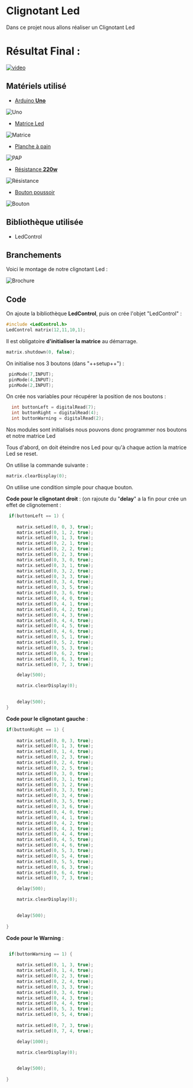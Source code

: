 # **Clignotant Led**


Dans ce projet nous allons réaliser un Clignotant Led

# **Résultat Final** : 

[![video](https://img.youtube.com/vi/OF8e3JVgxyo/0.jpg)](https://www.youtube.com/watch?v=OF8e3JVgxyo)


## **Matériels utilisé** 

- [Arduino **Uno**](https://store.arduino.cc/arduino-uno-rev3) 

![Uno](https://store-cdn.arduino.cc/uni/catalog/product/cache/1/image/520x330/604a3538c15e081937dbfbd20aa60aad/a/0/a000066_featured_1_.jpg)  

- [Matrice Led](https://www.google.com/aclk?sa=L&ai=DChcSEwiSrYLOjoTgAhVJFtMKHShNB2QYABADGgJ3Yg&sig=AOD64_2CHBQWl-pxz3uC6rWnS-fuBa1apg&ctype=5&q=&ved=0ahUKEwjujvzNjoTgAhUS2BoKHb26Bm4Q9aACCEA&adurl)

![Matrice](https://encrypted-tbn1.gstatic.com/shopping?q=tbn:ANd9GcQQ265RlLMECgHAk1GJ8q16kRqEB2JS3BQpHyeu53h_BcRRiZQrg5THHSqA5Dp5BK9swwL2q6Cdbr0&usqp=CAc)

- [Planche à pain](https://www.amazon.fr/Hilitand-Planche-Prototype-Soudure-Plastique/dp/B07GZJBDCP/ref=sr_1_3?s=electronics&ie=UTF8&qid=1548253900&sr=1-3&keywords=arduino+planche+a+pain)

![PAP](http://french.arduinostarterskit.com/photo/pt16773220-arduino_830_point_solderless_bread_board_self_adhesive_electronic_breadboard.jpg)

- [Résistance **220w**](https://www.googleadservices.com/pagead/aclk?sa=L&ai=DChcSEwjvncnQj4TgAhXOQ9MKHcgwBr8YABADGgJ3Yg&ohost=www.google.com&cid=CAESEOD2XuofU8MZh0AuejmGKe0&sig=AOD64_2jNpuwC_T2HDPYNNYy928kD3dSrw&ctype=5&q=&ved=0ahUKEwiL3sHQj4TgAhUqzYUKHZzQD2oQ9aACCEE&adurl=) 

![Résistance](https://encrypted-tbn3.gstatic.com/shopping?q=tbn:ANd9GcR5CjpVDb9_UlxySNx5u_dtVJycmREpyyKO9FkIi3JKA4ABRQaCSs-TOz_FwRKrvKb7wAOVyUutIL0&usqp=CAc)

- [Bouton poussoir](https://www.googleadservices.com/pagead/aclk?sa=L&ai=DChcSEwilvK3zj4TgAhUkKNMKHQr1BjAYABABGgJ3Yg&ohost=www.google.com&cid=CAESEOD26o94trqQGF67pHSOCmQ&sig=AOD64_3QZPU7sdC5EdL17B2_UyMno5iPXg&ctype=5&q=&ved=0ahUKEwjqtKfzj4TgAhWLzYUKHZATD6cQwg8IMQ&adurl=)

![Bouton](https://encrypted-tbn0.gstatic.com/shopping?q=tbn:ANd9GcT08WhRouiCQ2Ra7-bVFVjK63CH5VgyiPHdVN-j1xTv6l7ssHkpgr8JvnWDD0PdqkUDXDD8pduQXQ&usqp=CAc) 

## **Bibliothèque utilisée** 

- LedControl

## **Branchements**

Voici le montage de notre clignotant Led :

![Brochure](https://image.noelshack.com/fichiers/2019/04/3/1548252248-montage-led-clignotant-bb.png)
 

## **Code**

On ajoute la bibliothèque **LedControl**, puis on crée l'objet "LedControl" :

``` c++
#include <LedControl.h>
LedControl matrix(12,11,10,1);
```

Il est obligatoire **d'initialiser la matrice** au démarrage.

``` c++
matrix.shutdown(0, false);
```

On initialise nos 3 boutons (dans "++setup++") : 

``` c++
 pinMode(7,INPUT);
 pinMode(4,INPUT);
 pinMode(2,INPUT);
```

On crée nos variables pour récupérer la position de nos boutons : 

``` c++ 
  int buttonLeft = digitalRead(7);
  int buttonRight = digitalRead(4);
  int buttonWarning = digitalRead(2);
```  

Nos modules sont initialisés nous pouvons donc programmer nos boutons et notre matrice Led

Tous d'abord, on doit éteindre nos Led pour qu'à chaque action la matrice Led se reset. 

On utilise la commande suivante : 

``` c++
matrix.clearDisplay(0);
```

On utilise une condition simple pour chaque bouton.

**Code pour le clignotant droit** : (on rajoute du "**delay**" a la fin pour crée un effet de clignotement  :

``` c++
 if(buttonLeft == 1) { 
    
    matrix.setLed(0, 0, 3, true);
    matrix.setLed(0, 1, 2, true);
    matrix.setLed(0, 1, 3, true);
    matrix.setLed(0, 2, 1, true);
    matrix.setLed(0, 2, 2, true);
    matrix.setLed(0, 2, 3, true);
    matrix.setLed(0, 3, 0, true);
    matrix.setLed(0, 3, 1, true);
    matrix.setLed(0, 3, 2, true);
    matrix.setLed(0, 3, 3, true);
    matrix.setLed(0, 3, 4, true);
    matrix.setLed(0, 3, 5, true);
    matrix.setLed(0, 3, 6, true);
    matrix.setLed(0, 4, 0, true);
    matrix.setLed(0, 4, 1, true);
    matrix.setLed(0, 4, 2, true);
    matrix.setLed(0, 4, 3, true);
    matrix.setLed(0, 4, 4, true);
    matrix.setLed(0, 4, 5, true);
    matrix.setLed(0, 4, 6, true);
    matrix.setLed(0, 5, 1, true);
    matrix.setLed(0, 5, 2, true);
    matrix.setLed(0, 5, 3, true);
    matrix.setLed(0, 6, 2, true);
    matrix.setLed(0, 6, 3, true);
    matrix.setLed(0, 7, 3, true);

    delay(500);

    matrix.clearDisplay(0);
    

    delay(500);
}
```
 
**Code pour le clignotant gauche** : 
``` c++
if(buttonRight == 1) { 
    
    matrix.setLed(0, 0, 3, true);
    matrix.setLed(0, 1, 3, true);
    matrix.setLed(0, 1, 4, true);
    matrix.setLed(0, 2, 3, true);
    matrix.setLed(0, 2, 4, true);
    matrix.setLed(0, 2, 5, true);
    matrix.setLed(0, 3, 0, true);
    matrix.setLed(0, 3, 1, true);
    matrix.setLed(0, 3, 2, true);
    matrix.setLed(0, 3, 3, true);
    matrix.setLed(0, 3, 4, true);
    matrix.setLed(0, 3, 5, true);
    matrix.setLed(0, 3, 6, true); 
    matrix.setLed(0, 4, 0, true);
    matrix.setLed(0, 4, 1, true);
    matrix.setLed(0, 4, 2, true);
    matrix.setLed(0, 4, 3, true);
    matrix.setLed(0, 4, 4, true);
    matrix.setLed(0, 4, 5, true);
    matrix.setLed(0, 4, 6, true);   
    matrix.setLed(0, 5, 3, true);
    matrix.setLed(0, 5, 4, true);
    matrix.setLed(0, 5, 5, true);
    matrix.setLed(0, 6, 3, true);
    matrix.setLed(0, 6, 4, true);
    matrix.setLed(0, 7, 3, true);

    delay(500);

    matrix.clearDisplay(0);
    

    delay(500);
   
}
```

**Code pour le Warning** : 
``` c++

 if(buttonWarning == 1) { 
    
    matrix.setLed(0, 1, 3, true);
    matrix.setLed(0, 1, 4, true);
    matrix.setLed(0, 2, 3, true);
    matrix.setLed(0, 2, 4, true);
    matrix.setLed(0, 3, 3, true);
    matrix.setLed(0, 3, 4, true);
    matrix.setLed(0, 4, 3, true);
    matrix.setLed(0, 4, 4, true);
    matrix.setLed(0, 5, 3, true);
    matrix.setLed(0, 5, 4, true);    
   
    matrix.setLed(0, 7, 3, true);
    matrix.setLed(0, 7, 4, true);

    delay(1000);

    matrix.clearDisplay(0);
    

    delay(500);
   
}
```
